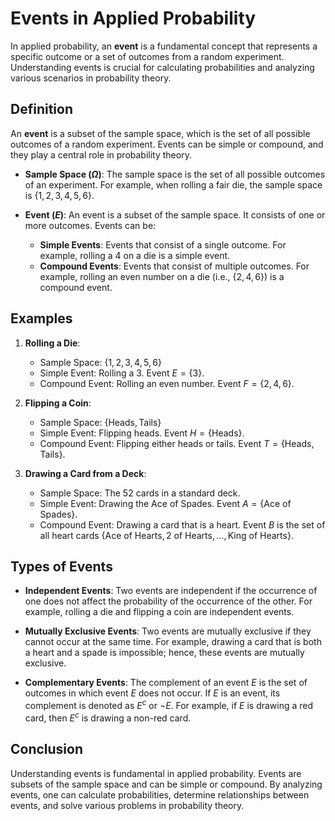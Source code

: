 # Events in Applied Probability

In applied probability, an **event** is a fundamental concept that represents a specific outcome or a set of outcomes from a random experiment. Understanding events is crucial for calculating probabilities and analyzing various scenarios in probability theory.

## Definition

An **event** is a subset of the sample space, which is the set of all possible outcomes of a random experiment. Events can be simple or compound, and they play a central role in probability theory.

- **Sample Space ($\Omega$)**: The sample space is the set of all possible outcomes of an experiment. For example, when rolling a fair die, the sample space is $\{1, 2, 3, 4, 5, 6\}$.

- **Event ($E$)**: An event is a subset of the sample space. It consists of one or more outcomes. Events can be:
  - **Simple Events**: Events that consist of a single outcome. For example, rolling a 4 on a die is a simple event.
  - **Compound Events**: Events that consist of multiple outcomes. For example, rolling an even number on a die (i.e., $\{2, 4, 6\}$) is a compound event.

## Examples

1. **Rolling a Die**:
   - Sample Space: $\{1, 2, 3, 4, 5, 6\}$
   - Simple Event: Rolling a 3. Event $E = \{3\}$.
   - Compound Event: Rolling an even number. Event $F = \{2, 4, 6\}$.

2. **Flipping a Coin**:
   - Sample Space: $\{ \text{Heads}, \text{Tails} \}$
   - Simple Event: Flipping heads. Event $H = \{\text{Heads}\}$.
   - Compound Event: Flipping either heads or tails. Event $T = \{ \text{Heads}, \text{Tails} \}$.

3. **Drawing a Card from a Deck**:
   - Sample Space: The 52 cards in a standard deck.
   - Simple Event: Drawing the Ace of Spades. Event $A = \{\text{Ace of Spades}\}$.
   - Compound Event: Drawing a card that is a heart. Event $B$ is the set of all heart cards $\{ \text{Ace of Hearts}, \text{2 of Hearts}, \dots, \text{King of Hearts} \}$.

## Types of Events

- **Independent Events**: Two events are independent if the occurrence of one does not affect the probability of the occurrence of the other. For example, rolling a die and flipping a coin are independent events.

- **Mutually Exclusive Events**: Two events are mutually exclusive if they cannot occur at the same time. For example, drawing a card that is both a heart and a spade is impossible; hence, these events are mutually exclusive.

- **Complementary Events**: The complement of an event $E$ is the set of outcomes in which event $E$ does not occur. If $E$ is an event, its complement is denoted as $E^c$ or $\neg E$. For example, if $E$ is drawing a red card, then $E^c$ is drawing a non-red card.

## Conclusion

Understanding events is fundamental in applied probability. Events are subsets of the sample space and can be simple or compound. By analyzing events, one can calculate probabilities, determine relationships between events, and solve various problems in probability theory.